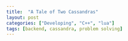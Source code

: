 ```yaml
---
title:  "A Tale of Two Cassandras"
layout: post
categories: ["Developing", "C++", "lua"]
tags: [backend, cassandra, problem solving]
---
```

